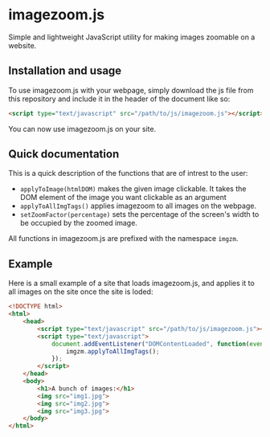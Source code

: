 # imagezoom.js
Simple and lightweight JavaScript utility for making images zoomable on a website.


## Installation and usage
To use imagezoom.js with your webpage, simply download the js file from this repository and include it in the header of the document like so:

``` html
<script type="text/javascript" src="/path/to/js/imagezoom.js"></script>
```

You can now use imagezoom.js on your site.


## Quick documentation
This is a quick description of the functions that are of intrest to the user:

 - `applyToImage(htmlDOM)` makes the given image clickable. It takes the DOM element of the image you want clickable as an argument
 - `applyToAllImgTags()` applies imagezoom to all images on the webpage.
 - `setZoomFactor(percentage)` sets the percentage of the screen's width to be occupied by the zoomed image.

All functions in imagezoom.js are prefixed with the namespace `imgzm`. 


## Example
Here is a small example of a site that loads imagezoom.js, and applies it to all images on the site once the site is loded:

``` html
<!DOCTYPE html>
<html>
    <head>
        <script type="text/javascript" src="/path/to/js/imagezoom.js"></script>
        <script type="text/javascript">
            document.addEventListener("DOMContentLoaded", function(event) {
                imgzm.applyToAllImgTags();
            });
        </script>
    </head>
    <body>
        <h1>A bunch of images:</h1>
        <img src="img1.jpg">
        <img src="img2.jpg">
        <img src="img3.jpg">
    </body>
</html>
```